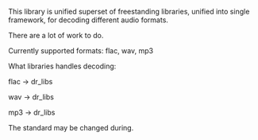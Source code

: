 This library is unified superset of freestanding libraries, unified into single framework, for decoding different audio formats.

There are a lot of work to do.

Currently supported formats: flac, wav, mp3

What libraries handles decoding:

flac -> dr_libs

wav -> dr_libs

mp3 -> dr_libs

The standard may be changed during.
